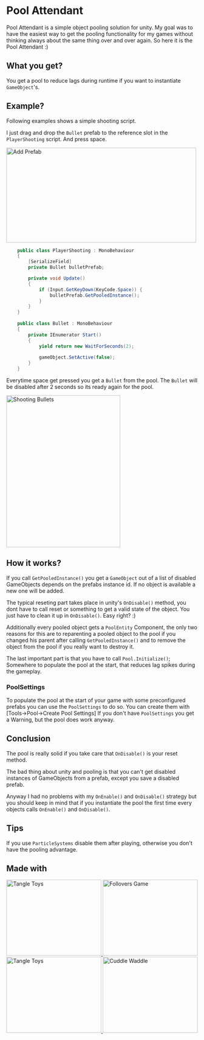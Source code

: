 # Pool Attendant

Pool Attendant is a simple object pooling solution for unity.
My goal was to have the easiest way to get the pooling functionality for my games without thinking always about the same thing over and over again. So here it is the Pool Attendant :)

## What you get?
You get a pool to reduce lags during runtime if you want to instantiate `GameObject`'s.

## Example?

Following examples shows a simple shooting script.

I just drag and drop the `Bullet` prefab to the reference slot in the `PlayerShooting` script. And press space.

<img src="https://i.imgur.com/doB3gUX.gif" alt="Add Prefab" width="500" height="250">

```cs
    public class PlayerShooting : MonoBehaviour
    {
        [SerializeField]
        private Bullet bulletPrefab;

        private void Update()
        {
            if (Input.GetKeyDown(KeyCode.Space)) {
                bulletPrefab.GetPooledInstance();
            }
        }
    }
    
    public class Bullet : MonoBehaviour
    {
        private IEnumerator Start()
        {
            yield return new WaitForSeconds(2);
            
            gameObject.SetActive(false);
        }
    }

```

Everytime space get pressed you get a `Bullet` from the pool. 
The `Bullet` will be disabled after 2 seconds so its ready again for the pool.

<img src="https://i.imgur.com/njborfz.gif" alt="Shooting Bullets" width="300" height="400">

## How it works?

If you call `GetPooledInstance()` you get a `GameObject` out of a list of disabled GameObjects depends on the prefabs instance id. If no object is available a new one will be added.

The typical reseting part takes place in unity's `OnDisable()` method, you dont have to call reset or something to get a valid state of the object. You just have to clean it up in `OnDisable()`. Easy right? :)

Additionally every pooled object gets a `PoolEntity` Component, the only two reasons for this are to reparenting a pooled object to the pool if you changed his parent after calling `GetPooledInstance()` and to remove the object from the pool if you really want to destroy it.

The last important part is that you have to call `Pool.Initialize()`; Somewhere to populate the pool at the start, that reduces lag spikes during the gameplay.

### PoolSettings

To populate the pool at the start of your game with some preconfigured prefabs you can use the `PoolSettings` to do so. You can create them with [Tools->Pool->Create Pool Settings] If you don't have `PoolSettings` you get a Warning, but the pool does work anyway.

## Conclusion

The pool is really solid if you take care that `OnDisable()` is your reset method.

The bad thing about unity and pooling is that you can't get disabled instances of GameObjects from a prefab, except you save a disabled prefab.

Anyway I had no problems with my `OnEnable()` and `OnDisable()` strategy but you should keep in mind that if you instantiate the pool the first time every objects calls `OnEnable()` and `OnDisable()`.

## Tips

If you use `ParticleSystems` disable them after playing, otherwise you don't have the pooling advantage.

## Made with
<a href="https://wildwoods.itch.io/wildwoods">
<img src="https://img.itch.zone/aW1nLzIyNzAzMjUucG5n/315x250%23c/j71zvH.png" alt="Tangle Toys" width="250" height="200">
</a>
<a href="https://ruhken.itch.io/follovers">
<img src="https://img.itch.zone/aW1nLzE4ODY3NzMucG5n/315x250%23c/Xx1SH9.png" alt="Follovers Game" width="250" height="200">
</a>
<a href="https://ruhken.itch.io/follovers">
<img src="https://img.itch.zone/aW1nLzIxNjczMzYucG5n/315x250%23c/YmTuQn.png" alt="Tangle Toys" width="250" height="200">
</a>
<a href="https://1-jar.itch.io/cuddle-waddle">
<img src="https://img.itch.zone/aW1nLzMxOTk1MTgucG5n/315x250%23c/8bgbl7.png" alt="Cuddle Waddle" width="250" height="200">
</a>




